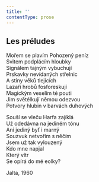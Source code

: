 ```yaml
---
title: ''
contentType: prose
---
```


## Les préludes

Mořem se plavím Pohozený peníz  
Svitem podplácím hloubky  
Signálem tajným vybuchují  
Prskavky nevídaných střelnic  
A stíny věků tlejících  
Lazaři hrobů fosforeskují  
Magickým veselím té pouti  
Jim světélkují němou odezvou  
Potvory hlubin v barvách duhových

Souší se vleču Harfa zajíklá  
Už odedávna na jediném tónu  
Ani jediný byť i marný  
Souzvuk netvořím s něčím  
Jsem už tak vylouzený  
Kdo mne napjal  
Který vítr  
Se opírá do mé eolky?

Jalta, 1960
